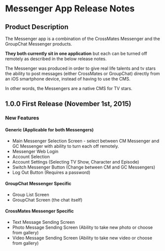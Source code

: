 # Messenger App Release Notes

## Product Description

The Messenger app is a combination of the CrossMates Messenger and the GroupChat Messenger products. 

**They both currently sit in one application** but each can be turned off remotely as described in the below release notes.

The Messenger was produced in order to give real life talents and tv stars the ability to post messages (either CrossMates or GroupChat) directly from an iOS smartphone device, instead of having to use the CMS. 

In other words, the Messengers are a native CMS for TV stars.


## 1.0.0 First Release (November 1st, 2015)

### New Features

#### Generic (Applicable for both Messengers)

* Main Messenger Selection Screen - select between CM Messenger and GC Messenger with ability to turn each off remotely.
* Messenger Web Login
* Account Selection
* Account Settings (Selecting TV Show, Character and Episode)
* Switch Messenger Button (Change between CM and GC Messengers)
* Log Out Button (Requires a password)

#### GroupChat Messenger Specific

* Group List Screen
* GroupChat Screen (the chat itself)

#### CrossMates Messenger Specific

* Text Message Sending Screen
* Photo Message Sending Screen (Ability to take new photo or choose from gallery)
* Video Message Sending Screen (Ability to take new video or choose from gallery)




	
	
	



